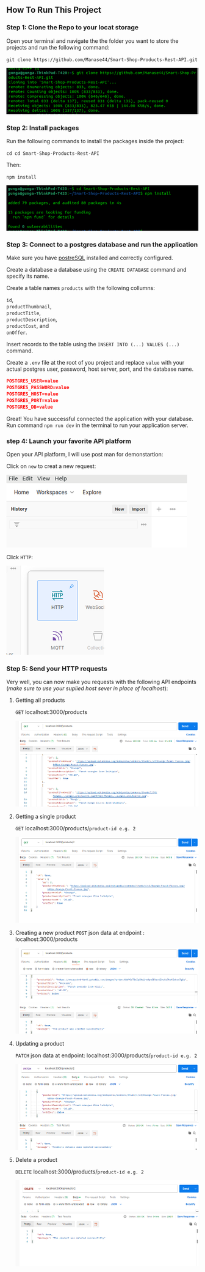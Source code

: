 ## How To Run This Project

### Step 1: Clone the Repo to your locat storage

Open your terminal and navigate the the folder you want to store the projects and run the following command:

`git clone https://github.com/Manase44/Smart-Shop-Products-Rest-API.git`

![cloning repo](./assets/clone.png)

### Step 2: Install packages

Run the following commands to install the packages inside the project:

`cd cd Smart-Shop-Products-Rest-API`

Then:

`npm install`

![cd to the directory and install packages](./assets/install.png)

### Step 3: Connect to a postgres database and run the application

Make sure you have [postreSQL](https://www.postgresql.org/download/) installed and correctly configured.

Create a database a database using the `CREATE DATABASE` command and specify its name.

Create a table names `products` with the following collumns:

`id`,  
`productThumbnail`,  
`productTitle`,  
`productDescription`,  
`productCost`, and  
`onOffer`.

Insert records to the table using the `INSERT INTO (...) VALUES (...)` command.

Create a `.env` file at the root of you project and replace `value` with your actual postgres user, password, host server, port, and the database name.

```json
POSTGRES_USER=value
POSTGRES_PASSWORD=value
POSTGRES_HOST=value
POSTGRES_PORT=value
POSTGRES_DB=value
```

Great! You have successful connected the application with your database. Run command `npm run dev` in the terminal to run your application server.

### step 4: Launch your favorite API platform

Open your API platform, I will use post man for demonstartion:

Click on `new` to creat a new request:

![click new](./assets/new.png)

Click `HTTP`:

![click http](./assets/http.png)

### Step 5: Send your HTTP requests

Very well, you can now make you requests with the following API endpoints (_make sure to use your suplied host sever in place of localhost_):

1. Getting all products

   `GET` localhost:3000/products

   ![getting all products](./assets/gettall.png)

2. Getting a single product

   `GET` localhost:3000/products/`product-id e.g. 2`

   ![getting single product](./assets/getsingle.png)

3. Creating a new product
   `POST` json data at endpoint : localhost:3000/products

   ![creating new product](./assets/createnew.png)

4. Updating a product

   `PATCH` json data at endpoint: localhost:3000/products/`product-id e.g. 2`

   ![updating product](./assets/update.png)

5. Delete a product

   `DELETE` localhost:3000/products/`product-id e.g. 2`

   ![deleting product](./assets/delete.png)
